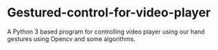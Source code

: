 # Gestured-control-for-video-player
A Python 3 based program for controlling video player using our hand gestures using Opencv and some algorithms.
